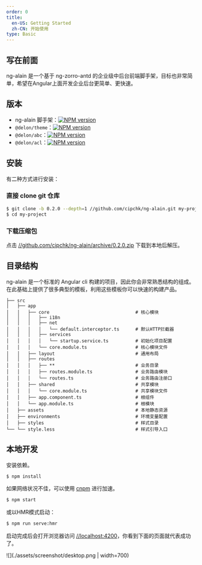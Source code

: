 ```yaml
---
order: 0
title:
  en-US: Getting Started
  zh-CN: 开始使用
type: Basic
---
```


## 写在前面

ng-alain 是一个基于 ng-zorro-antd 的企业级中后台前端脚手架，目标也非常简单，希望在Angular上面开发企业后台更简单、更快速。

## 版本

- ng-alain 脚手架：[![NPM version](//img.shields.io/npm/v/ng-alain.svg)](//www.npmjs.com/package/ng-alain)
- `@delon/theme`：[![NPM version](//img.shields.io/npm/v/@delon/theme.svg)](//www.npmjs.com/package/@delon/theme)
- `@delon/abc`：[![NPM version](//img.shields.io/npm/v/@delon/abc.svg)](//www.npmjs.com/package/@delon/abc)
- `@delon/acl`：[![NPM version](//img.shields.io/npm/v/@delon/acl.svg)](//www.npmjs.com/package/@delon/acl)

## 安装

有二种方式进行安装：

### 直接 clone git 仓库

```bash
$ git clone -b 0.2.0 --depth=1 //github.com/cipchk/ng-alain.git my-project
$ cd my-project
```

### 下载压缩包

点击 [//github.com/cipchk/ng-alain/archive/0.2.0.zip](//github.com/cipchk/ng-alain/archive/0.2.0.zip) 下载到本地后解压。

## 目录结构

ng-alain 是一个标准的 Angular cli 构建的项目，因此你会非常熟悉结构的组成。在此基础上提供了很多典型的模板，利用这些模板你可以快速的构建产品。

```
├── src
│   ├── app
│   │   ├── core                                # 核心模块
│   │   │   ├── i18n
│   │   │   ├── net
│   │   │   │   └── default.interceptor.ts      # 默认HTTP拦截器
│   │   │   ├── services
│   │   │   │   └── startup.service.ts          # 初始化项目配置
│   │   │   └── core.module.ts                  # 核心模块文件
│   │   ├── layout                              # 通用布局
│   │   ├── routes
│   │   │   ├── **                              # 业务目录
│   │   │   ├── routes.module.ts                # 业务路由模块
│   │   │   └── routes.ts                       # 业务路由注册口
│   │   ├── shared                              # 共享模块
│   │   │   └── core.module.ts                  # 共享模块文件
│   │   ├── app.component.ts                    # 根组件
│   │   └── app.module.ts                       # 根模块
│   ├── assets                                  # 本地静态资源
│   ├── environments                            # 环境变量配置
│   ├── styles                                  # 样式目录
└── └── style.less                              # 样式引导入口
```

## 本地开发

安装依赖。

```bash
$ npm install
```

如果网络状况不佳，可以使用 [cnpm](//cnpmjs.org/) 进行加速。

```bash
$ npm start
```

或以HMR模式启动：

```bash
$ npm run serve:hmr
```

启动完成后会打开浏览器访问 [//localhost:4200](//localhost:4200)，你看到下面的页面就代表成功了。

![](./assets/screenshot/desktop.png | width=700)
